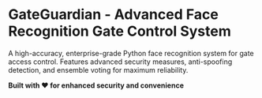 # GateGuardian - Advanced Face Recognition Gate Control System

A high-accuracy, enterprise-grade Python face recognition system for gate access control. Features advanced security measures, anti-spoofing detection, and ensemble voting for maximum reliability.

**Built with ❤️ for enhanced security and convenience**
